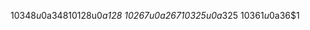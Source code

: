 1‌$0‌$3‌$4‌$8‌$u‌$0‌$_‌$a‌$3‌$4‌$8
1‌$0‌$1‌$2‌$8‌$u‌$0‌$_‌$a‌$1‌$2‌$8
1‌$0‌$2‌$6‌$7‌$u‌$0‌$_‌$a‌$2‌$6‌$7
1‌$0‌$3‌$2‌$5‌$u‌$0‌$_‌$a‌$3‌$2‌$5
1‌$0‌$3‌$6‌$1‌$u‌$0‌$_‌$a‌$3‌$6‌$1
